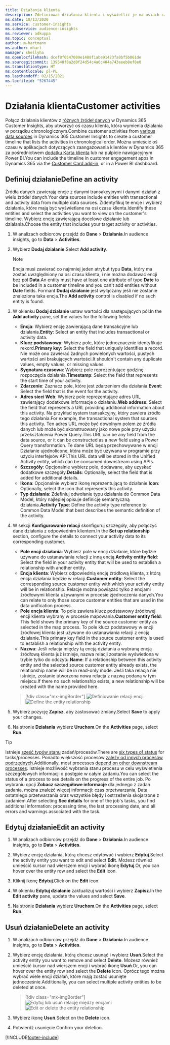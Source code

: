 ```yaml
---
title: Działania klienta
description: Zdefiniować działania klienta i wyświetlić je na osiach czasu na klientach.
ms.date: 10/13/2020
ms.service: customer-insights
ms.subservice: audience-insights
ms.reviewer: adkuppa
ms.topic: conceptual
author: m-hartmann
ms.author: mhart
manager: shellyha
ms.openlocfilehash: dcef8f0547009e1488f1abe91423fa0bf5b061de
ms.sourcegitcommit: 139548f8a2d0f24d54c4a6c404a743eeeb8ef8e0
ms.translationtype: HT
ms.contentlocale: pl-PL
ms.lasthandoff: 02/15/2021
ms.locfileid: "5267445"
---
```

# <a name="customer-activities"></a><span data-ttu-id="6e303-103">Działania klienta</span><span class="sxs-lookup"><span data-stu-id="6e303-103">Customer activities</span></span>

<span data-ttu-id="6e303-104">Połącz działania klientów z [różnych źródeł danych](data-sources.md) w Dynamics 365 Customer Insights, aby utworzyć oś czasu klienta, która wymienia działania w porządku chronologicznym.</span><span class="sxs-lookup"><span data-stu-id="6e303-104">Combine customer activities from [various data sources](data-sources.md) in Dynamics 365 Customer Insights to create a customer timeline that lists the activities in chronological order.</span></span> <span data-ttu-id="6e303-105">Można umieścić oś czasu w aplikacjach dotyczących zaangażowania klientów w Dynamics 365 za pośrednictwem [dodatku Karta klienta](customer-card-add-in.md) lub na pulpicie nawigacyjnym Power BI.</span><span class="sxs-lookup"><span data-stu-id="6e303-105">You can include the timeline in customer engagement apps in Dynamics 365 via the [Customer Card add-in](customer-card-add-in.md), or in a Power BI dashboard.</span></span>

## <a name="define-an-activity"></a><span data-ttu-id="6e303-106">Definiuj działanie</span><span class="sxs-lookup"><span data-stu-id="6e303-106">Define an activity</span></span>

<span data-ttu-id="6e303-107">Źródła danych zawierają encje z danymi transakcyjnymi i danymi działań z wielu źródeł danych.</span><span class="sxs-lookup"><span data-stu-id="6e303-107">Your data sources include entities with transactional and activity data from multiple data sources.</span></span> <span data-ttu-id="6e303-108">Zidentyfikuj te encje i wybierz działania, które mają być wyświetlane na osi czasu klienta.</span><span class="sxs-lookup"><span data-stu-id="6e303-108">Identify these entities and select the activities you want to view on the customer's timeline.</span></span> <span data-ttu-id="6e303-109">Wybierz encję zawierającą docelowe działanie lub działania.</span><span class="sxs-lookup"><span data-stu-id="6e303-109">Choose the entity that includes your target activity or activities.</span></span>

1. <span data-ttu-id="6e303-110">W analizach odbiorców przejdź do **Dane** > **Działania**.</span><span class="sxs-lookup"><span data-stu-id="6e303-110">In audience insights, go to **Data** > **Activities**.</span></span>

1. <span data-ttu-id="6e303-111">Wybierz **Dodaj działanie**.</span><span class="sxs-lookup"><span data-stu-id="6e303-111">Select **Add activity**.</span></span>

   > [!NOTE]
   > <span data-ttu-id="6e303-112">Encja musi zawierać co najmniej jeden atrybut typu **Data**, który ma zostać uwzględniony na osi czasu klienta, i nie można dodawać encji bez pól **Data**.</span><span class="sxs-lookup"><span data-stu-id="6e303-112">An entity must have at least one attribute of type **Date** to be included in a customer timeline and you can't add entities without **Date** fields.</span></span> <span data-ttu-id="6e303-113">Formant **Dodaj działanie** jest wyłączany jeśli nie zostanie znaleziona taka encja.</span><span class="sxs-lookup"><span data-stu-id="6e303-113">The **Add activity** control is disabled if no such entity is found.</span></span>

1. <span data-ttu-id="6e303-114">W okienku **Dodaj działanie** ustaw wartości dla następujących pól:</span><span class="sxs-lookup"><span data-stu-id="6e303-114">In the **Add activity** pane, set the values for the following fields:</span></span>

   - <span data-ttu-id="6e303-115">**Encja**: Wybierz encję zawierającą dane transakcyjne lub działania.</span><span class="sxs-lookup"><span data-stu-id="6e303-115">**Entity**: Select an entity that includes transactional or activity data.</span></span>
   - <span data-ttu-id="6e303-116">**Klucz podstawowy**: Wybierz pole, które jednoznacznie identyfikuje rekord.</span><span class="sxs-lookup"><span data-stu-id="6e303-116">**Primary key**: Select the field that uniquely identifies a record.</span></span> <span data-ttu-id="6e303-117">Nie może ono zawierać żadnych powielonych wartości, pustych wartości ani brakujących wartości.</span><span class="sxs-lookup"><span data-stu-id="6e303-117">It shouldn't contain any duplicate values, empty values, or missing values.</span></span>
   - <span data-ttu-id="6e303-118">**Sygnatura czasowa**: Wybierz pole reprezentujące godzinę rozpoczęcia działania.</span><span class="sxs-lookup"><span data-stu-id="6e303-118">**Timestamp**: Select the field that represents the start time of your activity.</span></span>
   - <span data-ttu-id="6e303-119">**Zdarzenie**: Zaznacz pole, które jest zdarzeniem dla działania.</span><span class="sxs-lookup"><span data-stu-id="6e303-119">**Event**: Select the field that is the event for the activity.</span></span>
   - <span data-ttu-id="6e303-120">**Adres sieci Web**: Wybierz pole reprezentujące adres URL zawierający dodatkowe informacje o działaniu.</span><span class="sxs-lookup"><span data-stu-id="6e303-120">**Web address**: Select the field that represents a URL providing additional information about this activity.</span></span> <span data-ttu-id="6e303-121">Na przykład system transakcyjny, który zawiera źródło tego działania.</span><span class="sxs-lookup"><span data-stu-id="6e303-121">For example, the transactional system that sources this activity.</span></span> <span data-ttu-id="6e303-122">Ten adres URL może być dowolnym polem ze źródła danych lub może być skonstruowany jako nowe pole przy użyciu przekształcenia Power Query.</span><span class="sxs-lookup"><span data-stu-id="6e303-122">This URL can be any field from the data source, or it can be constructed as a new field using a Power Query transformation.</span></span> <span data-ttu-id="6e303-123">Te dane URL będą przechowywane w encji Działanie ujednolicone, która może być używana w programie przy użyciu interfejsów API.</span><span class="sxs-lookup"><span data-stu-id="6e303-123">This URL data will be stored in the Unified Activity entity, which can be consumed downstream using APIs.</span></span>
   - <span data-ttu-id="6e303-124">**Szczegóły**: Opcjonalnie wybierz pole, dodawane, aby uzyskać dodatkowe szczegóły.</span><span class="sxs-lookup"><span data-stu-id="6e303-124">**Details**: Optionally, select the field that is added for additional details.</span></span>
   - <span data-ttu-id="6e303-125">**Ikona**: Opcjonalnie wybierz ikonę reprezentującą to działanie.</span><span class="sxs-lookup"><span data-stu-id="6e303-125">**Icon**: Optionally, select the icon that represents this activity.</span></span>
   - <span data-ttu-id="6e303-126">**Typ działania**: Zdefiniuj odwołanie typu działania do Common Data Model, który najlepiej opisuje definicję semantyczną działania.</span><span class="sxs-lookup"><span data-stu-id="6e303-126">**Activity Type**: Define the activity type reference to Common Data Model that best describes the semantic definition of the activity.</span></span>

1. <span data-ttu-id="6e303-127">W sekcji **Konfigurowanie relacji** skonfiguruj szczegóły, aby połączyć dane działania z odpowiednim klientem.</span><span class="sxs-lookup"><span data-stu-id="6e303-127">In the **Set up relationship** section, configure the details to connect your activity data to its corresponding customer.</span></span>

    - <span data-ttu-id="6e303-128">**Pole encji działania**: Wybierz pole w encji działanie, które będzie używane do ustanawiania relacji z inną encją.</span><span class="sxs-lookup"><span data-stu-id="6e303-128">**Activity entity field**: Select the field in your activity entity that will be used to establish a relationship with another entity.</span></span>
    - <span data-ttu-id="6e303-129">**Encja klienta**: Wybierz odpowiednią encję źródłową klienta, z którą encja działania będzie w relacji.</span><span class="sxs-lookup"><span data-stu-id="6e303-129">**Customer entity**: Select the corresponding source customer entity with which your activity entity will be in relationship.</span></span> <span data-ttu-id="6e303-130">Relacje można powiązać tylko z encjami źródłowymi klienta używanymi w procesie zjednoczenia danych.</span><span class="sxs-lookup"><span data-stu-id="6e303-130">You can relate to only those source customer entities that are used in the data unification process.</span></span>
    - <span data-ttu-id="6e303-131">**Pole encja klienta**: To pole zawiera klucz podstawowy źródłowej encji klienta wybrany w procesie mapowania.</span><span class="sxs-lookup"><span data-stu-id="6e303-131">**Customer entity field**: This field shows the primary key of the source customer entity as selected in the map process.</span></span> <span data-ttu-id="6e303-132">To pole klucz podstawowy w encji źródłowej klienta jest używane do ustanawiania relacji z encją działanie.</span><span class="sxs-lookup"><span data-stu-id="6e303-132">This primary key field in the source customer entity is used to establish a relationship with the activity entity.</span></span>
    - <span data-ttu-id="6e303-133">**Nazwa**: Jeśli relacja między tą encją działania a wybraną encją źródłową klienta już istnieje, nazwa relacji zostanie wyświetlona w trybie tylko do odczytu.</span><span class="sxs-lookup"><span data-stu-id="6e303-133">**Name**: If a relationship between this activity entity and the selected source customer entity already exists, the relationship name will be in read-only mode.</span></span> <span data-ttu-id="6e303-134">Jeśli taka relacja nie istnieje, zostanie utworzona nowa relacja z nazwą podaną w tym miejscu.</span><span class="sxs-lookup"><span data-stu-id="6e303-134">If there no such relationship exists, a new relationship will be created with the name provided here.</span></span>
   
   > [!div class="mx-imgBorder"]
   > <span data-ttu-id="6e303-135">![Definiowanie relacji encji](media/activities-entities-define.png "Definiowanie relacji encji")</span><span class="sxs-lookup"><span data-stu-id="6e303-135">![Define the entity relationship](media/activities-entities-define.png "Define the entity relationship")</span></span>

1. <span data-ttu-id="6e303-136">Wybierz pozycję **Zapisz**, aby zastosować zmiany.</span><span class="sxs-lookup"><span data-stu-id="6e303-136">Select **Save** to apply your changes.</span></span>

1. <span data-ttu-id="6e303-137">Na stronie **Działania** wybierz **Uruchom**.</span><span class="sxs-lookup"><span data-stu-id="6e303-137">On the **Activities** page, select **Run**.</span></span>

> [!TIP]
> <span data-ttu-id="6e303-138">Istnieje [sześć typów stanu](system.md#status-types) zadań/procesów.</span><span class="sxs-lookup"><span data-stu-id="6e303-138">There are [six types of status](system.md#status-types) for tasks/processes.</span></span> <span data-ttu-id="6e303-139">Ponadto większość procesów [zależy od innych procesów podrzędnych](system.md#refresh-policies).</span><span class="sxs-lookup"><span data-stu-id="6e303-139">Additionally, most processes [depend on other downstream processes](system.md#refresh-policies).</span></span> <span data-ttu-id="6e303-140">Istnieje możliwość wybrania stanu procesu w celu wyświetlenia szczegółowych informacji o postępie w całym zadaniu.</span><span class="sxs-lookup"><span data-stu-id="6e303-140">You can select the status of a process to see details on the progress of the entire job.</span></span> <span data-ttu-id="6e303-141">Po wybraniu opcji **Zobacz szczegółowe informacje** dla jednego z zadań zadania, można znaleźć więcej informacji: czas przetwarzania, Data ostatniego przetwarzania oraz wszystkie błędy i ostrzeżenia skojarzone z zadaniem.</span><span class="sxs-lookup"><span data-stu-id="6e303-141">After selecting **See details** for one of the job's tasks, you find additional information: processing time, the last processing date, and all errors and warnings associated with the task.</span></span>

## <a name="edit-an-activity"></a><span data-ttu-id="6e303-142">Edytuj działanie</span><span class="sxs-lookup"><span data-stu-id="6e303-142">Edit an activity</span></span>

1. <span data-ttu-id="6e303-143">W analizach odbiorców przejdź do **Dane** > **Działania**.</span><span class="sxs-lookup"><span data-stu-id="6e303-143">In audience insights, go to **Data** > **Activities**.</span></span>

2. <span data-ttu-id="6e303-144">Wybierz encję działania, którą chcesz edytować i wybierz **Edytuj**.</span><span class="sxs-lookup"><span data-stu-id="6e303-144">Select the activity entity you want to edit and select **Edit**.</span></span> <span data-ttu-id="6e303-145">Możesz również umieścić kursor nad wierszem encji i wybrać ikonę **Edytuj**.</span><span class="sxs-lookup"><span data-stu-id="6e303-145">Or, you can hover over the entity row and select the **Edit** icon.</span></span>

3. <span data-ttu-id="6e303-146">Kliknij ikonę **Edytuj**.</span><span class="sxs-lookup"><span data-stu-id="6e303-146">Click on the **Edit** icon.</span></span>

4. <span data-ttu-id="6e303-147">W okienku **Edytuj działanie** zaktualizuj wartości i wybierz **Zapisz**.</span><span class="sxs-lookup"><span data-stu-id="6e303-147">In the **Edit activity** pane, update the values and select **Save**.</span></span>

5. <span data-ttu-id="6e303-148">Na stronie **Działania** wybierz **Uruchom**.</span><span class="sxs-lookup"><span data-stu-id="6e303-148">On the **Activities** page, select **Run**.</span></span>

## <a name="delete-an-activity"></a><span data-ttu-id="6e303-149">Usuń działanie</span><span class="sxs-lookup"><span data-stu-id="6e303-149">Delete an activity</span></span>

1. <span data-ttu-id="6e303-150">W analizach odbiorców przejdź do **Dane** > **Działania**.</span><span class="sxs-lookup"><span data-stu-id="6e303-150">In audience insights, go to **Data** > **Activities**.</span></span>

2. <span data-ttu-id="6e303-151">Wybierz encję działania, którą chcesz usunąć i wybierz **Usuń**.</span><span class="sxs-lookup"><span data-stu-id="6e303-151">Select the activity entity you want to remove and select **Delete**.</span></span> <span data-ttu-id="6e303-152">Możesz również umieścić kursor nad wierszem encji i wybrać ikonę **Usuń**.</span><span class="sxs-lookup"><span data-stu-id="6e303-152">Or, you can hover over the entity row and select the **Delete** icon.</span></span> <span data-ttu-id="6e303-153">Oprócz tego można wybrać wiele encji działań, które mają zostać usunięte jednocześnie.</span><span class="sxs-lookup"><span data-stu-id="6e303-153">Additionally, you can select multiple activity entities to be deleted at once.</span></span>
   > [!div class="mx-imgBorder"]
   > <span data-ttu-id="6e303-154">![Edytuj lub usuń relację między encjami](media/activities-entities-edit-delete.png "Edytuj lub usuń relację między encjami")</span><span class="sxs-lookup"><span data-stu-id="6e303-154">![Edit or delete the entity relationship](media/activities-entities-edit-delete.png "Edit or delete the entity relationship")</span></span>

3. <span data-ttu-id="6e303-155">Wybierz ikonę **Usuń**.</span><span class="sxs-lookup"><span data-stu-id="6e303-155">Select on the **Delete** icon.</span></span>

4. <span data-ttu-id="6e303-156">Potwierdź usunięcie.</span><span class="sxs-lookup"><span data-stu-id="6e303-156">Confirm your deletion.</span></span>


[!INCLUDE[footer-include](../includes/footer-banner.md)]